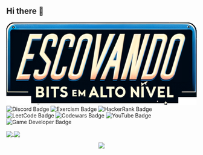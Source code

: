 ## Hi there 👋
[![MasterHead](/img/EBAN_content.png)](https://github.com/EBAN-Development/)  
![Discord Badge](https://img.shields.io/badge/Discord-5865F2?logo=discord&logoColor=fff&style=for-the-badge)
![Exercism Badge](https://img.shields.io/badge/Exercism-009CAB?logo=exercism&logoColor=fff&style=for-the-badge)
![HackerRank Badge](https://img.shields.io/badge/HackerRank-5ac54f?logo=hackerrank&logoColor=000&style=for-the-badge)
![LeetCode Badge](https://img.shields.io/badge/LeetCode-FFA116?logo=leetcode&logoColor=fff&style=for-the-badge)
![Codewars Badge](https://img.shields.io/badge/Codewars-ff5000?logo=codewars&logoColor=fff&style=for-the-badge)
![YouTube Badge](https://img.shields.io/badge/YouTube-ea323c?logo=youtube&logoColor=fff&style=for-the-badge)
![Game Developer Badge](https://img.shields.io/badge/Game%20Developer-ff0077?logo=gamedeveloper&logoColor=fff&style=for-the-badge)
<!-- ![Linktree Badge](https://img.shields.io/badge/Linktree-43E55E?logo=linktree&logoColor=000&style=for-the-badge) -->

<a href="https://github.com/anuraghazra/github-readme-stats">
  <img height=200 align="center" src="https://github-readme-stats.vercel.app/api?username=EBAN-Development&hide_border=true&show_icons=true&count_private=true&line_height=21&bg_color=15,00396d,0098dc,5ac54f,ffc825&theme=ambient_gradient&rank_icon=github" />
</a>
<a href="https://github.com/anuraghazra/convoychat">
  <img height=200 align="center" src="https://github-readme-stats.vercel.app/api/top-langs?username=EBAN-Development&hide_border=true&show_icons=true&include_all_commits=true&count_private=true&line_height=21&bg_color=15,ffc825,ed7614,ea323c,db3ffd&theme=ambient_gradient&layout=compact&langs_count=8&card_width=320" />
</a>

<p align="center">
  <a href="https://go-skill-icons.vercel.app/">
    <img
      src="https://go-skill-icons.vercel.app/api/icons?i=github,linkedin,youtube,hackerrank,leetcode,reddit,itchio"
    />
  </a>
</p>


<!--
**EBAN-Development/EBAN-Development** is a ✨ _special_ ✨ repository because its `README.md` (this file) appears on your GitHub profile.

Here are some ideas to get you started:

- 🔭 I’m currently working on ...
- 🌱 I’m currently learning ...
- 👯 I’m looking to collaborate on ...
- 🤔 I’m looking for help with ...
- 💬 Ask me about ...
- 📫 How to reach me: ...
- 😄 Pronouns: ...
- ⚡ Fun fact: ...
-->
